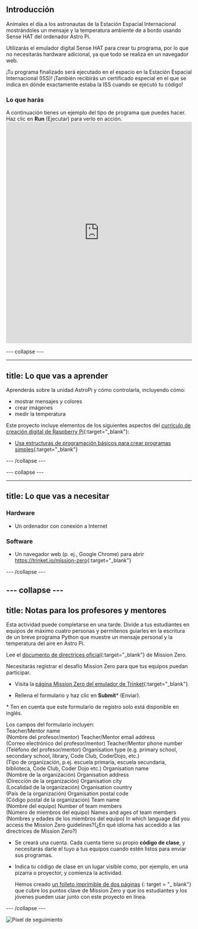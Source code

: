 ## Introducción

Anímales el día a los astronautas de la Estación Espacial Internacional mostrándoles un mensaje y la temperatura ambiente de a bordo usando Sense HAT del ordenador Astro Pi.

Utilizarás el emulador digital Sense HAT para crear tu programa, por lo que no necesitarás hardware adicional, ya que todo se realiza en un navegador web.

¡Tu programa finalizado será ejecutado en el espacio en la Estación Espacial Internacional (ISS)! ¡También recibirás un certificado especial en el que se indica en dónde exactamente estaba la ISS cuando se ejecutó tu código!

### Lo que harás

A continuación tienes un ejemplo del tipo de programa que puedes hacer. Haz clic en **Run** (Ejecutar) para verlo en acción. <iframe src="https://trinket.io/embed/python/069f6138f7?outputOnly=true&start=result" width="100%" height="600" frameborder="0" marginwidth="0" marginheight="0" allowfullscreen mark="crwd-mark"></iframe> 

\--- collapse \---

* * *

## title: Lo que vas a aprender

Aprenderás sobre la unidad AstroPi y cómo controlarla, incluyendo cómo:

+ mostrar mensajes y colores
+ crear imágenes
+ medir la temperatura

Este proyecto incluye elementos de los siguientes aspectos del [currículo de creación digital de Raspberry Pi](http://rpf.io/curriculum){:target="_blank"}:

+ [Usa estructuras de programación básicos para crear programas simples](https://curriculum.raspberrypi.org/programming/creator/){:target="_blank"}

\--- /collapse \---

\--- collapse \---

* * *

## title: Lo que vas a necesitar

### Hardware

+ Un ordenador con conexión a Internet

### Software

+ Un navegador web (p. ej., Google Chrome) para abrir <https://trinket.io/mission-zero>{:target="_blank"}

\--- /collapse \---

## \--- collapse \---

## title: Notas para los profesores y mentores

Esta actividad puede completarse en una tarde. Divide a tus estudiantes en equipos de máximo cuatro personas y permítenos guiarles en la escritura de un breve programa Python que muestre un mensaje personal y la temperatura del aire en Astro Pi.

Lee el [documento de directrices oficial](https://astro-pi.org/wp-content/uploads/2018/09/Astro_Pi_Mission_Zero_Guidelines_2018_19_V12_pages.pdf){:target="_blank"} de Mission Zero.

Necesitarás registrar el desafío Mission Zero para que tus equipos puedan participar.

+ Visita la [página Mission Zero del emulador de Trinket](https://trinket.io/mission-zero/register){:target="_blank"}.

+ Rellena el formulario y haz clic en **Submit**\* (Enviar).

\* Ten en cuenta que este formulario de registro solo está disponible en inglés.

Los campos del formulario incluyen:  
Teacher/Mentor name  
(Nombre del profesor/mentor) Teacher/Mentor email address  
(Correo electrónico del profesor/mentor) Teacher/Mentor phone number  
(Teléfono del profesor/mentor) Organisation type (e.g. primary school, secondary school, library, Code Club, CoderDojo, etc.)  
(Tipo de organización, p.ej. escuela primaria, escuela secundaria, biblioteca, Code Club, Coder Dojo etc.) Organisation name  
(Nombre de la organización) Organisation address  
(Dirección de la organización) Organisation city  
(Localidad de la organización) Organisation country  
(País de la organización) Organisation postal code  
(Código postal de la organización) Team name  
(Nombre del equipo) Number of team members  
(Número de miembros del equipo) Names and ages of team members  
(Nombres y edades de los miembros del equipo) In which language did you access the Mission Zero guidelines?(¿En qué idioma has accedido a las directrices de Mission Zero?)

+ Se creará una cuenta. Cada cuenta tiene su propio **código de clase**, y necesitarás darle el tuyo a tus equipos cuando estén listos para enviar sus programas.

+ Indica tu código de clase en un lugar visible como, por ejemplo, en una pizarra o proyector, y comienza la actividad.
    
    Hemos creado [un folleto imprimible de dos páginas](https://astro-pi.org/astro_pi_mission_zero_project_print_out_v10_print/) {: target = "_ blank"} que cubre los puntos clave de Mission Zero y que los estudiantes y los jóvenes pueden usar junto con este proyecto en línea.

\--- /collapse \---

![Píxel de seguimiento](https://code.org/api/hour/begin_raspberrypi_astropi.png)